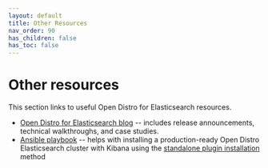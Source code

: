 ```yaml
---
layout: default
title: Other Resources
nav_order: 90
has_children: false
has_toc: false
---
```


# Other resources

This section links to useful Open Distro for Elasticsearch resources.

- [Open Distro for Elasticsearch blog](https://opendistro.github.io/for-elasticsearch/blog/) -- includes release announcements, technical walkthroughs, and case studies.
- [Ansible playbook](https://github.com/saravanan30erd/opendistro_standalone_installation) -- helps with installing a production-ready Open Distro Elasticsearch cluster with Kibana using the [standalone plugin installation](../install/plugins/) method
